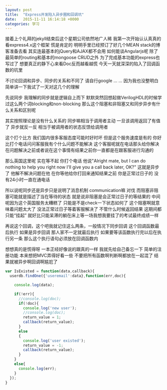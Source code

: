 ```yaml
---
layout: post
title:  "Express开发陷入异步圈和回调坑"
date:   2015-11-11 16:14:18 +0000
categories: 学习
---
```

接着上个礼拜的jekyll结束后这个星期公司依然地广人稀 我第一次开始认认真真的看express4.x这个框架 慌是肯定的 明明手里已经预订了好几个MEAN stack的博客准备去看 其实连最基本的jQuery和AJAX都不会用 如何能谈Angularjs呢 除了最简单的routing和基本的mongoose CRUD之外 为了完成基本功能的express也写过了 想要真正的静下心来看Doc反而越看越慌 今天一天就深深的陷入了回调函数的坑里

不讨论回调和异步、同步的关系和不同了 请自行google ... ... 因为我也没整明白 简单讲一下我试了一天对这几个的理解

先说同步 我理解的同步就是逻辑自上而下 默默突然回想起做VerilogHDL的时候学过这么两个词blocking和non-blocking 那么这个阻塞和非阻塞又和同步异步有什么关系和区别呢

其实按照理论是没有什么关系的 同步嘛相当于调用者主动 一旦该调用返回了有值了 异步就反一反 相当于被调用者的状态反馈给调用者

这个打个比方 我们国内很多客服态度可能时好时坏 但是这个服务速度是有的 你好比打个电话问问客服我有个什么问题不能解决 这个客服呢就在电话那头给你解决 在问题解决之前或者说在这个事情有结果之前你一直都是在跟客服进行沟通的 

那么英国这里呢 实在等不起 你打个电话 他说"Alright mate, but I can do nothing to help you right now I'll give you a call back later, OK?" 这就是异步了 他解不解决问题在他 在你等他给你打回来通知结果之前 你是正常过日子的 没有24小时一直在通电话

所以说呢同步还是异步只是说明了消息机制 communication嘛 对伐 而阻塞非阻塞可能就是描述了当在等待的状态 就是说非阻塞是会正常过日子的等结果的 中间呢因为这个英国服务太糟糕了 只能是不是check一下状态如何了 这个阻塞啊就意味着问题太大了 没法正常过日子等着客服解决了 不管什么时候返回结果 这期间都只能“挂起” 就好比只能呆滞的躺在床上等一场我想我要挂了的考试最终成绩一样

再说这个回调，这个吧我就记住这么两条，一般情况下同步回调 这个回调函数最后执行 如果是异步回调 那人家不一定就最后执行 如果要等该函数执行完以后在执行另一条 那么这个执行语句必须放在回调函数内

想想真的是慌得呀 一本正经好像说的跟真的一样 我就先给自己备忘一下 简单的注册功能 本来想把MVC弄得好看一些 不要把所有函数啊判断啊都放在一起混了 结果就被异步啊回调啊尴尬了

```javascript
var IsExisted = function(data,callback){
  userdb.findOne({'useremail':data},function(err,doc){

    console.log(data);

    if(!err){
      //console.log(doc);
      if(!doc){
        console.log('new user');
        //console.log(doc);
        return_value = 1;
        callback(return_value);
      }
      else
      {
        console.log('user existed');
        return_value = -1;
        callback(return_value);
      }
    }
    else{
      console.log(err);
    }
  });
}

```


































